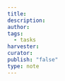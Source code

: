 ```yaml
---
title:
description:
author:
tags:
  - tasks
harvester:
curator:
publish: "false"
type: note
---
```

